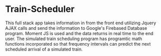 # Train-Scheduler

This full stack app takes information in from the front end utilizing Jquery AJAX calls and send the information to Google's Firebased Database program.  Moment JS is used and the data returns in real time to the end user.  The simulated train scheduling program has programtic math functions incorporated so that frequency intervals can predict the next scheduled arrival of a simulated train.  
